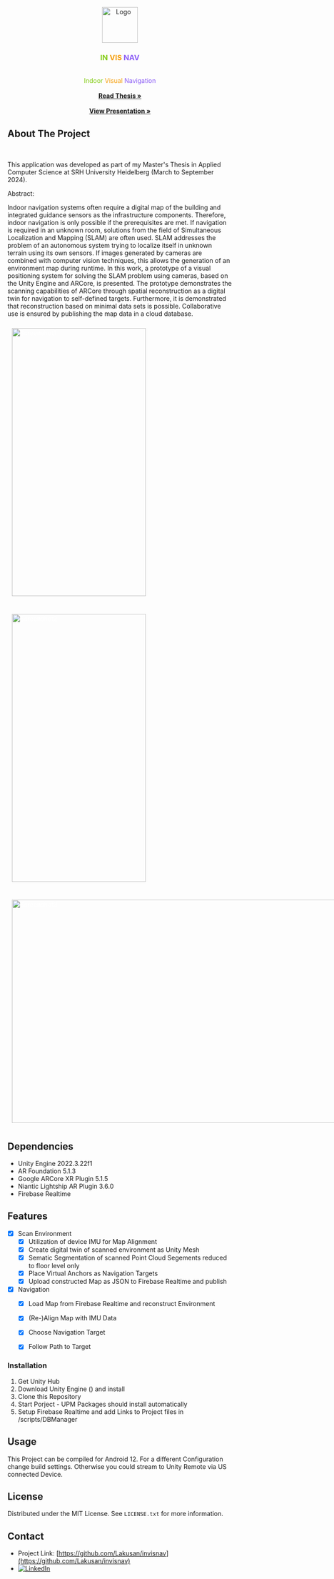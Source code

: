 <!-- PROJECT LOGO -->
<br />
<div align="center">
  <a href="https://github.com/Lakusan/invisnav">
    <img src="README_assets/invisnav_icon.png" alt="Logo" width="80" height="80">
  </a>

<h3 align="center">
<span style="color: #84cc16;">IN</span>
    <span style="color: #f59e0b;">VIS</span>
    <span style="color: #8b5cf6;">NAV</span></h3>

  <p align="center">
    <br />
    <span style="color: #84cc16;">Indoor</span>
    <span style="color: #f59e0b;">Visual</span>
    <span style="color: #8b5cf6;">Navigation</span>
    </br>
    </br>
    <a href="https://github.com/Lakusan/invisnav/blob/develop/MA_Thesis_Andreas_Lakus.pdf"><strong>Read Thesis »</strong></a>
    <br />
    <br />
    <a href="https://github.com/Lakusan/invisnav/blob/main/Kolloquium_Master_Thesis.pdf"><strong>View Presentation »</strong></a>
</div>


<!-- ABOUT THE PROJECT -->
## About The Project
<div>
    </br>
    <p>
   This application was developed as part of my Master's Thesis in Applied Computer Science at SRH University Heidelberg (March to September 2024).
    </p>
    <p>
    Abstract:
    </p>
    <p>
        Indoor navigation systems often require a digital map of the building and integrated guidance
        sensors as the infrastructure components. Therefore, indoor navigation is only possible if the
        prerequisites are met. If navigation is required in an unknown room, solutions from the field
        of Simultaneous Localization and Mapping (SLAM) are often used. SLAM addresses the
        problem of an autonomous system trying to localize itself in unknown terrain using its own
        sensors. If images generated by cameras are combined with computer vision techniques, this
        allows the generation of an environment map during runtime. In this work, a prototype of a
        visual positioning system for solving the SLAM problem using cameras, based on the Unity
        Engine and ARCore, is presented. The prototype demonstrates the scanning capabilities of
        ARCore through spatial reconstruction as a digital twin for navigation to self-defined targets.
        Furthermore, it is demonstrated that reconstruction based on minimal data sets is possible.
        Collaborative use is ensured by publishing the map data in a cloud database.
    </p>
</div>

<section style="display: grid; grid-template-columns: 1fr 1fr; gap: 20px; text-align: start;">
    <div style="color: white; padding: 10px; width: 95%; height: 96%; margin: 0;">
        <img src="README_assets/screenshot_1.jpg" alt="Screenshot1" width="300" height="600" style="display: block;"></img>
    </div>
    <div style="color: white; padding: 10px; width: 95%; height: 96%; margin: 0;">
        <h3>Scanning</h3>
        <ul>
            <li style="padding: 5px; margin: 5px;">Real-time generation of Meshes (yellow)</li>
            <li style="padding: 5px; margin: 5px;">Dynamic NavMesh Generation (green)</li>
            <li style="padding: 5px; margin: 5px;">Anchor Placement as Navigation Target (green cube)</li>
        </ul>
    </div>
    <div style="color: white; padding: 10px; width: 95%; height: 96%; margin: 0;">
        <img src="README_assets/screenshot_2.jpg" alt="Screenshot2" width="300" height="600" style="display: block;">
    </div>
    <div style="color: white; padding: 10px; width: 95%; height: 96%; margin: 0;">
        <h3>Navigation</h3>
        <ul>
            <li style="padding: 5px; margin: 5px;">Loaded Map as blue Map Segments</li>
            <li style="padding: 5px; margin: 5px;">Green Dummy Anchors get loaded as Navigation Targets</li>
            <li style="padding: 5px; margin: 5px;">NavMesh gets generated and path can be rendered</li>
        </ul>
    </div>
    <div style="color: white; padding: 10px; width: 95%; height: 96%; margin: 0;">
        <img src="README_assets/screenshot_3.jpg" alt="Screenshot3" width="800" height="500" style="display: block;">
    </div>
    <div style="color: white; padding: 10px; width: 95%; height: 96%; margin: 0;">
        <h3>Mapping</h3>
           <ul>
            <li style="padding: 5px; margin: 5px;">Scan Segments get added to Map, which gehts uploaded as JSON object</li>
            <li style="padding: 5px; margin: 5px;">If Map is loaded, NavMesh gets regenerated and serves as foundation for path generation to targets</li>
        </ul>
    </div>
</section>


<!-- Dependencies -->
## Dependencies

* Unity Engine 2022.3.22f1
* AR Foundation 5.1.3
* Google ARCore XR Plugin 5.1.5
* Niantic Lightship AR Plugin 3.6.0
* Firebase Realtime


<!-- Feature Set -->
## Features

- [X] Scan Environment
  - [X] Utilization of device IMU for Map Alignment
  - [X] Create digital twin of scanned environment as Unity Mesh
  - [X] Sematic Segmentation of scanned Point Cloud Segements reduced to floor level only
  - [X] Place Virtual Anchors as Navigation Targets
  - [X] Upload constructed Map as JSON to Firebase Realtime and publish
- [X] Navigation
  - [X] Load Map from Firebase Realtime and reconstruct Environment
  - [X] (Re-)Align Map with IMU Data
  - [X] Choose Navigation Target
  - [X] Follow Path to Target


### Installation

1. Get Unity Hub
2. Download Unity Engine () and install
3. Clone this Repository
4. Start Porject - UPM Packages should install automatically
5. Setup Firebase Realtime and add Links to Project files in /scripts/DBManager

<!-- USAGE EXAMPLES -->
## Usage

This Project can be compiled for Android 12. For a different Configuration change build settings.
Otherwise you could stream to Unity Remote via US connected Device.
</br>


<!-- LICENSE -->
## License
Distributed under the MIT License. See `LICENSE.txt` for more information.
</br>

<!-- CONTACT -->
## Contact

* Project Link: [https://github.com/Lakusan/invisnav](https://github.com/Lakusan/invisnav)
* [![LinkedIn][linkedin-shield]][linkedin-url]

<!-- MARKDOWN LINKS & IMAGES -->
[linkedin-shield]: https://img.shields.io/badge/-LinkedIn-black.svg?style=for-the-badge&logo=linkedin&colorB=555
[linkedin-url]: https://www.linkedin.com/in/lakusan